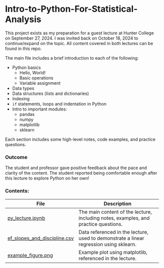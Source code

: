 # Intro-to-Python-For-Statistical-Analysis

This project exists as my preparation for a guest lecture at Hunter College on September 27, 2024. I was invited back on October 18, 2024 to continue/expand on the topic. All content covered in both lectures can be found in this repo.

The main file includes a brief introduction to each of the following:

- Python basics
  - Hello, World!
  - Basic operations
  - Variable assignment
- Data types
- Data structures (lists and dictionaries)
- Indexing
- `if` statements, loops and indentation in Python
- Intro to important modules:
  - pandas
  - numpy
  - matplotlib
  - sklearn
 
Each section includes some high-level notes, code examples, and practice questions.

### Outcome

The student and professor gave positive feedback about the pace and clarity of the content. The student reported being comfortable enough after this lecture to explore Python on her own!

### Contents:
| File | Description |
|------------------------------|----------------------------------------------------------------------------------------|
| [py_lecture.ipynb](https://github.com/oatmeelsquares/Intro-to-Python-For-Statistical-Analysis/blob/main/py_lecture.ipynb)             | The main content of the lecture, including notes, examples, and practice questions.    |
| [ef_slopes_and_discipline.csv](https://github.com/oatmeelsquares/Intro-to-Python-For-Statistical-Analysis/blob/main/ef_slopes_and_discipline.csv) | Data referenced in the lecture, used to demonstrate a linear regression using sklearn. |
| [example_figure.png](https://github.com/oatmeelsquares/Intro-to-Python-For-Statistical-Analysis/blob/main/example_figure.png)           | Example plot using matplotlib, referenced in the lecture.                              |
